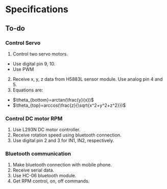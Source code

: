 # Specifications

## To-do
### Control Servo 
1. Control two servo motors.
  + Use digital pin 9, 10.
  + Use PWM
2. Receive x, y, z data from H5883L sensor module. Use analog pin 4 and 5.
3. Equations are:
  + $\theta_{bottom}=arctan(\frac{y}{x})$
  + $\theta_{top}=arccos(\frac{z}{\sqrt{x^2+y^2+z^2}})$

### Control DC motor RPM
1. Use L293N DC motor controller.
2. Receive rotation speed using bluetooth connection.
3. Use digital pin 2 and 3 for IN1, IN2, respectively.

### Bluetooth communication
1. Make bluetooth connection with mobile phone.
2. Receive serial data.
3. Use HC-06 bluetooth module.
4. Get RPM control, on, off commands.
